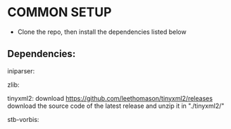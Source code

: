 # COMMON SETUP
* Clone the repo, then install the dependencies listed below

## Dependencies:
iniparser:

zlib:

tinyxml2: download https://github.com/leethomason/tinyxml2/releases
download the source code of the latest release and unzip it in "./tinyxml2/"

stb-vorbis: